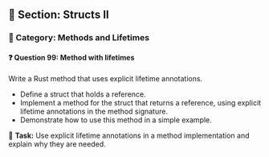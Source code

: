 ## 📘 Section: Structs II  
### 🔹 Category: Methods and Lifetimes  
#### ❓ Question 99: Method with lifetimes

Write a Rust method that uses explicit lifetime annotations.

- Define a struct that holds a reference.
- Implement a method for the struct that returns a reference, using explicit lifetime annotations in the method signature.
- Demonstrate how to use this method in a simple example.

🔧 **Task:** Use explicit lifetime annotations in a method implementation and explain why they are needed.
